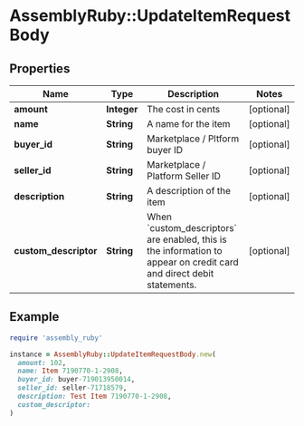 # AssemblyRuby::UpdateItemRequestBody

## Properties

| Name | Type | Description | Notes |
| ---- | ---- | ----------- | ----- |
| **amount** | **Integer** | The cost in cents | [optional] |
| **name** | **String** | A name for the item | [optional] |
| **buyer_id** | **String** | Marketplace / Pltform buyer ID | [optional] |
| **seller_id** | **String** | Marketplace / Platform Seller ID | [optional] |
| **description** | **String** | A description of the item | [optional] |
| **custom_descriptor** | **String** | When &#x60;custom_descriptors&#x60; are enabled, this is the information to appear on credit card and direct debit statements. | [optional] |

## Example

```ruby
require 'assembly_ruby'

instance = AssemblyRuby::UpdateItemRequestBody.new(
  amount: 102,
  name: Item 7190770-1-2908,
  buyer_id: buyer-719013950014,
  seller_id: seller-71718579,
  description: Test Item 7190770-1-2908,
  custom_descriptor: 
)
```


